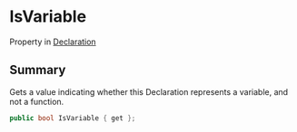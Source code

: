 # IsVariable

Property in [Declaration](yarn.compiler.declaration.md)

## Summary

Gets a value indicating whether this Declaration represents a variable, and not a function.

```csharp
public bool IsVariable { get };
```
